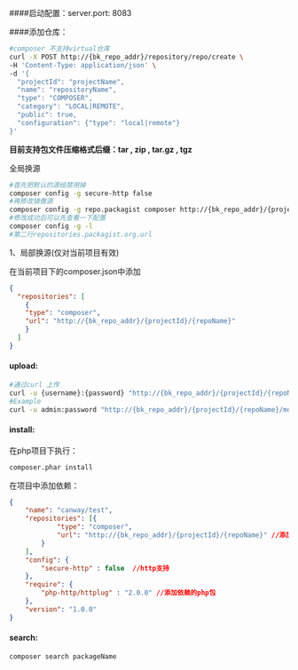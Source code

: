 ####启动配置：server.port: 8083

####添加仓库：
```bash
#composer 不支持virtual仓库
curl -X POST http://{bk_repo_addr}/repository/repo/create \
-H 'Content-Type: application/json' \
-d '{
  "projectId": "projectName",
  "name": "repositoryName",
  "type": "COMPOSER",
  "category": "LOCAL|REMOTE",
  "public": true,
  "configuration": {"type": "local|remote"}
}'
```

**目前支持包文件压缩格式后缀：tar , zip , tar.gz , tgz**

全局换源

```bash
#首先把默认的源给禁用掉
composer config -g secure-http false
#再修改镜像源
composer config -g repo.packagist composer http://{bk_repo_addr}/{projectId}/{repoName}
#修改成功后可以先查看一下配置
composer config -g -l
#第二行repositories.packagist.org.url 
```



1、局部换源(仅对当前项目有效)

在当前项目下的composer.json中添加

```json
{
  "repositories": [
    {
    "type": "composer",
    "url": "http://{bk_repo_addr}/{projectId}/{repoName}"
    }
  ]
}
```



#### upload:

```bash
#通过curl 上传
curl -u {username}:{password} "http://{bk_repo_addr}/{projectId}/{repoName}/fileName" -T filePath
#Example
curl -u admin:password "http://{bk_repo_addr}/{projectId}/{repoName}/monolog-2.0.3.tar.gz" -T ~/Users/abc/monolog-2.0.3.tar.gz

```



#### install:

在php项目下执行：

```bash
composer.phar install
```

在项目中添加依赖：

```json
{
    "name": "canway/test",
    "repositories": [{   
            "type": "composer",
            "url": "http://{bk_repo_addr}/{projectId}/{repoName}" //添加依赖源
        }
    ],
    "config": {
        "secure-http" : false  //http支持
    },
    "require": {
        "php-http/httplug" : "2.0.0" //添加依赖的php包
    },
    "version": "1.0.0"
}
```



#### search:

```bash
composer search packageName
```

